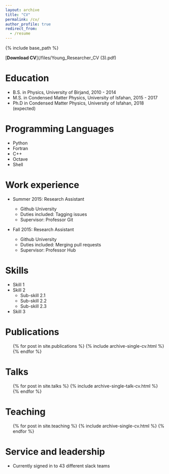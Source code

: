 ```yaml
---
layout: archive
title: "CV"
permalink: /cv/
author_profile: true
redirect_from:
  - /resume
---
```


{% include base_path %}

[**Download CV**](/files/Young_Researcher_CV (3).pdf)

Education
======
* B.S. in Physics, University of Birjand, 2010 - 2014
* M.S. in Condensed Matter Physics, University of Isfahan, 2015 - 2017
* Ph.D in Condensed Matter Physics, University of Isfahan, 2018 (expected)

Programming Languages
======
* Python
* Fortran
* C++
* Octave
* Shell

Work experience
======
* Summer 2015: Research Assistant
  * Github University
  * Duties included: Tagging issues
  * Supervisor: Professor Git

* Fall 2015: Research Assistant
  * Github University
  * Duties included: Merging pull requests
  * Supervisor: Professor Hub
  
Skills
======
* Skill 1
* Skill 2
  * Sub-skill 2.1
  * Sub-skill 2.2
  * Sub-skill 2.3
* Skill 3

Publications
======
  <ul>{% for post in site.publications %}
    {% include archive-single-cv.html %}
  {% endfor %}</ul>
  
Talks
======
  <ul>{% for post in site.talks %}
    {% include archive-single-talk-cv.html %}
  {% endfor %}</ul>
  
Teaching
======
  <ul>{% for post in site.teaching %}
    {% include archive-single-cv.html %}
  {% endfor %}</ul>
  
Service and leadership
======
* Currently signed in to 43 different slack teams
